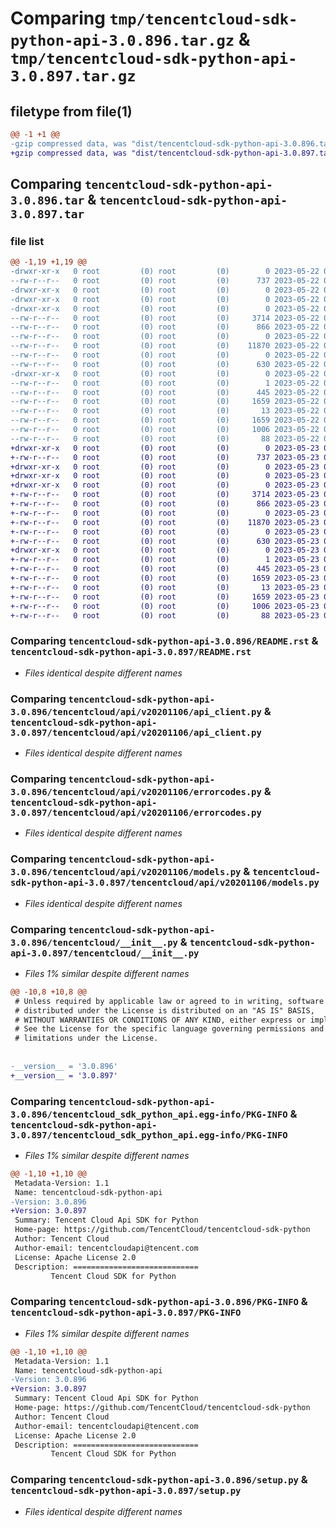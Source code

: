 # Comparing `tmp/tencentcloud-sdk-python-api-3.0.896.tar.gz` & `tmp/tencentcloud-sdk-python-api-3.0.897.tar.gz`

## filetype from file(1)

```diff
@@ -1 +1 @@
-gzip compressed data, was "dist/tencentcloud-sdk-python-api-3.0.896.tar", last modified: Mon May 22 00:14:15 2023, max compression
+gzip compressed data, was "dist/tencentcloud-sdk-python-api-3.0.897.tar", last modified: Tue May 23 02:13:26 2023, max compression
```

## Comparing `tencentcloud-sdk-python-api-3.0.896.tar` & `tencentcloud-sdk-python-api-3.0.897.tar`

### file list

```diff
@@ -1,19 +1,19 @@
-drwxr-xr-x   0 root         (0) root         (0)        0 2023-05-22 00:14:15.000000 tencentcloud-sdk-python-api-3.0.896/
--rw-r--r--   0 root         (0) root         (0)      737 2023-05-22 00:14:15.000000 tencentcloud-sdk-python-api-3.0.896/README.rst
-drwxr-xr-x   0 root         (0) root         (0)        0 2023-05-22 00:14:15.000000 tencentcloud-sdk-python-api-3.0.896/tencentcloud/
-drwxr-xr-x   0 root         (0) root         (0)        0 2023-05-22 00:14:15.000000 tencentcloud-sdk-python-api-3.0.896/tencentcloud/api/
-drwxr-xr-x   0 root         (0) root         (0)        0 2023-05-22 00:14:15.000000 tencentcloud-sdk-python-api-3.0.896/tencentcloud/api/v20201106/
--rw-r--r--   0 root         (0) root         (0)     3714 2023-05-22 00:14:15.000000 tencentcloud-sdk-python-api-3.0.896/tencentcloud/api/v20201106/api_client.py
--rw-r--r--   0 root         (0) root         (0)      866 2023-05-22 00:14:15.000000 tencentcloud-sdk-python-api-3.0.896/tencentcloud/api/v20201106/errorcodes.py
--rw-r--r--   0 root         (0) root         (0)        0 2023-05-22 00:14:15.000000 tencentcloud-sdk-python-api-3.0.896/tencentcloud/api/v20201106/__init__.py
--rw-r--r--   0 root         (0) root         (0)    11870 2023-05-22 00:14:15.000000 tencentcloud-sdk-python-api-3.0.896/tencentcloud/api/v20201106/models.py
--rw-r--r--   0 root         (0) root         (0)        0 2023-05-22 00:14:15.000000 tencentcloud-sdk-python-api-3.0.896/tencentcloud/api/__init__.py
--rw-r--r--   0 root         (0) root         (0)      630 2023-05-22 00:14:15.000000 tencentcloud-sdk-python-api-3.0.896/tencentcloud/__init__.py
-drwxr-xr-x   0 root         (0) root         (0)        0 2023-05-22 00:14:15.000000 tencentcloud-sdk-python-api-3.0.896/tencentcloud_sdk_python_api.egg-info/
--rw-r--r--   0 root         (0) root         (0)        1 2023-05-22 00:14:15.000000 tencentcloud-sdk-python-api-3.0.896/tencentcloud_sdk_python_api.egg-info/dependency_links.txt
--rw-r--r--   0 root         (0) root         (0)      445 2023-05-22 00:14:15.000000 tencentcloud-sdk-python-api-3.0.896/tencentcloud_sdk_python_api.egg-info/SOURCES.txt
--rw-r--r--   0 root         (0) root         (0)     1659 2023-05-22 00:14:15.000000 tencentcloud-sdk-python-api-3.0.896/tencentcloud_sdk_python_api.egg-info/PKG-INFO
--rw-r--r--   0 root         (0) root         (0)       13 2023-05-22 00:14:15.000000 tencentcloud-sdk-python-api-3.0.896/tencentcloud_sdk_python_api.egg-info/top_level.txt
--rw-r--r--   0 root         (0) root         (0)     1659 2023-05-22 00:14:15.000000 tencentcloud-sdk-python-api-3.0.896/PKG-INFO
--rw-r--r--   0 root         (0) root         (0)     1006 2023-05-22 00:14:15.000000 tencentcloud-sdk-python-api-3.0.896/setup.py
--rw-r--r--   0 root         (0) root         (0)       88 2023-05-22 00:14:15.000000 tencentcloud-sdk-python-api-3.0.896/setup.cfg
+drwxr-xr-x   0 root         (0) root         (0)        0 2023-05-23 02:13:26.000000 tencentcloud-sdk-python-api-3.0.897/
+-rw-r--r--   0 root         (0) root         (0)      737 2023-05-23 02:13:26.000000 tencentcloud-sdk-python-api-3.0.897/README.rst
+drwxr-xr-x   0 root         (0) root         (0)        0 2023-05-23 02:13:26.000000 tencentcloud-sdk-python-api-3.0.897/tencentcloud/
+drwxr-xr-x   0 root         (0) root         (0)        0 2023-05-23 02:13:26.000000 tencentcloud-sdk-python-api-3.0.897/tencentcloud/api/
+drwxr-xr-x   0 root         (0) root         (0)        0 2023-05-23 02:13:26.000000 tencentcloud-sdk-python-api-3.0.897/tencentcloud/api/v20201106/
+-rw-r--r--   0 root         (0) root         (0)     3714 2023-05-23 02:13:26.000000 tencentcloud-sdk-python-api-3.0.897/tencentcloud/api/v20201106/api_client.py
+-rw-r--r--   0 root         (0) root         (0)      866 2023-05-23 02:13:26.000000 tencentcloud-sdk-python-api-3.0.897/tencentcloud/api/v20201106/errorcodes.py
+-rw-r--r--   0 root         (0) root         (0)        0 2023-05-23 02:13:26.000000 tencentcloud-sdk-python-api-3.0.897/tencentcloud/api/v20201106/__init__.py
+-rw-r--r--   0 root         (0) root         (0)    11870 2023-05-23 02:13:26.000000 tencentcloud-sdk-python-api-3.0.897/tencentcloud/api/v20201106/models.py
+-rw-r--r--   0 root         (0) root         (0)        0 2023-05-23 02:13:26.000000 tencentcloud-sdk-python-api-3.0.897/tencentcloud/api/__init__.py
+-rw-r--r--   0 root         (0) root         (0)      630 2023-05-23 02:13:26.000000 tencentcloud-sdk-python-api-3.0.897/tencentcloud/__init__.py
+drwxr-xr-x   0 root         (0) root         (0)        0 2023-05-23 02:13:26.000000 tencentcloud-sdk-python-api-3.0.897/tencentcloud_sdk_python_api.egg-info/
+-rw-r--r--   0 root         (0) root         (0)        1 2023-05-23 02:13:26.000000 tencentcloud-sdk-python-api-3.0.897/tencentcloud_sdk_python_api.egg-info/dependency_links.txt
+-rw-r--r--   0 root         (0) root         (0)      445 2023-05-23 02:13:26.000000 tencentcloud-sdk-python-api-3.0.897/tencentcloud_sdk_python_api.egg-info/SOURCES.txt
+-rw-r--r--   0 root         (0) root         (0)     1659 2023-05-23 02:13:26.000000 tencentcloud-sdk-python-api-3.0.897/tencentcloud_sdk_python_api.egg-info/PKG-INFO
+-rw-r--r--   0 root         (0) root         (0)       13 2023-05-23 02:13:26.000000 tencentcloud-sdk-python-api-3.0.897/tencentcloud_sdk_python_api.egg-info/top_level.txt
+-rw-r--r--   0 root         (0) root         (0)     1659 2023-05-23 02:13:26.000000 tencentcloud-sdk-python-api-3.0.897/PKG-INFO
+-rw-r--r--   0 root         (0) root         (0)     1006 2023-05-23 02:13:26.000000 tencentcloud-sdk-python-api-3.0.897/setup.py
+-rw-r--r--   0 root         (0) root         (0)       88 2023-05-23 02:13:26.000000 tencentcloud-sdk-python-api-3.0.897/setup.cfg
```

### Comparing `tencentcloud-sdk-python-api-3.0.896/README.rst` & `tencentcloud-sdk-python-api-3.0.897/README.rst`

 * *Files identical despite different names*

### Comparing `tencentcloud-sdk-python-api-3.0.896/tencentcloud/api/v20201106/api_client.py` & `tencentcloud-sdk-python-api-3.0.897/tencentcloud/api/v20201106/api_client.py`

 * *Files identical despite different names*

### Comparing `tencentcloud-sdk-python-api-3.0.896/tencentcloud/api/v20201106/errorcodes.py` & `tencentcloud-sdk-python-api-3.0.897/tencentcloud/api/v20201106/errorcodes.py`

 * *Files identical despite different names*

### Comparing `tencentcloud-sdk-python-api-3.0.896/tencentcloud/api/v20201106/models.py` & `tencentcloud-sdk-python-api-3.0.897/tencentcloud/api/v20201106/models.py`

 * *Files identical despite different names*

### Comparing `tencentcloud-sdk-python-api-3.0.896/tencentcloud/__init__.py` & `tencentcloud-sdk-python-api-3.0.897/tencentcloud/__init__.py`

 * *Files 1% similar despite different names*

```diff
@@ -10,8 +10,8 @@
 # Unless required by applicable law or agreed to in writing, software
 # distributed under the License is distributed on an "AS IS" BASIS,
 # WITHOUT WARRANTIES OR CONDITIONS OF ANY KIND, either express or implied.
 # See the License for the specific language governing permissions and
 # limitations under the License.
 
 
-__version__ = '3.0.896'
+__version__ = '3.0.897'
```

### Comparing `tencentcloud-sdk-python-api-3.0.896/tencentcloud_sdk_python_api.egg-info/PKG-INFO` & `tencentcloud-sdk-python-api-3.0.897/tencentcloud_sdk_python_api.egg-info/PKG-INFO`

 * *Files 1% similar despite different names*

```diff
@@ -1,10 +1,10 @@
 Metadata-Version: 1.1
 Name: tencentcloud-sdk-python-api
-Version: 3.0.896
+Version: 3.0.897
 Summary: Tencent Cloud Api SDK for Python
 Home-page: https://github.com/TencentCloud/tencentcloud-sdk-python
 Author: Tencent Cloud
 Author-email: tencentcloudapi@tencent.com
 License: Apache License 2.0
 Description: ============================
         Tencent Cloud SDK for Python
```

### Comparing `tencentcloud-sdk-python-api-3.0.896/PKG-INFO` & `tencentcloud-sdk-python-api-3.0.897/PKG-INFO`

 * *Files 1% similar despite different names*

```diff
@@ -1,10 +1,10 @@
 Metadata-Version: 1.1
 Name: tencentcloud-sdk-python-api
-Version: 3.0.896
+Version: 3.0.897
 Summary: Tencent Cloud Api SDK for Python
 Home-page: https://github.com/TencentCloud/tencentcloud-sdk-python
 Author: Tencent Cloud
 Author-email: tencentcloudapi@tencent.com
 License: Apache License 2.0
 Description: ============================
         Tencent Cloud SDK for Python
```

### Comparing `tencentcloud-sdk-python-api-3.0.896/setup.py` & `tencentcloud-sdk-python-api-3.0.897/setup.py`

 * *Files identical despite different names*

